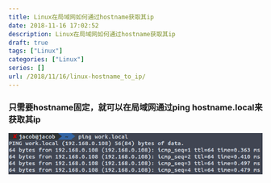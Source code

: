 ```yaml
---
title: Linux在局域网如何通过hostname获取其ip
date: 2018-11-16 17:02:52
description: Linux在局域网如何通过hostname获取其ip
draft: true
tags: ["Linux"]
categories: ["Linux"]
series: []
url: /2018/11/16/linux-hostname_to_ip/
---
```

### 只需要hostname固定，就可以在局域网通过ping hostname.local来获取其ip
![](/images/2018-11-16/1046366-20181009112517884-381181059.png)